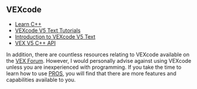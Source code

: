 ## VEXcode

* [Learn C++](https://www.learncpp.com/)
* [VEXcode V5 Text Tutorials](https://www.youtube.com/playlist?list=PLOfWap6F_rRm6SmVgpk8DQ2TYuyeaJhu5)
* [Introduction to VEXcode V5 Text](https://help.vex.com/article/432-introduction-to-vexcode-v5-text)
* [VEX V5 C++ API](https://store.robotmesh.com/docs/vexv5-cpp/html/namespacevex.html)

In addition, there are countless resources relating to VEXcode available on the [VEX Forum](https://www.vexforum.com/). However, I would personally advise against using VEXcode unless you are inexperienced with programming. If you take the time to learn how to use 
[PROS](https://github.com/Sarknought/BurnsviewRobotics/blob/master/PROS%2C%20Git%2C%20and%20GitHub.md), you will find that there are more 
features and capabilities available to you.
